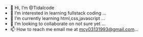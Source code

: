- 👋 Hi, I’m @Tidalcode
- 👀 I’m interested in learning fullstack coding ...
- 🌱 I’m currently learning html,css,javascript ...
- 💞️ I’m looking to collaborate on not sure yet ...
- 📫 How to reach me email me at mcy03131993@gmail.com...

<!---
Tidalcode/Tidalcode is a ✨ special ✨ repository because its `README.md` (this file) appears on your GitHub profile.
You can click the Preview link to take a look at your changes.
--->
